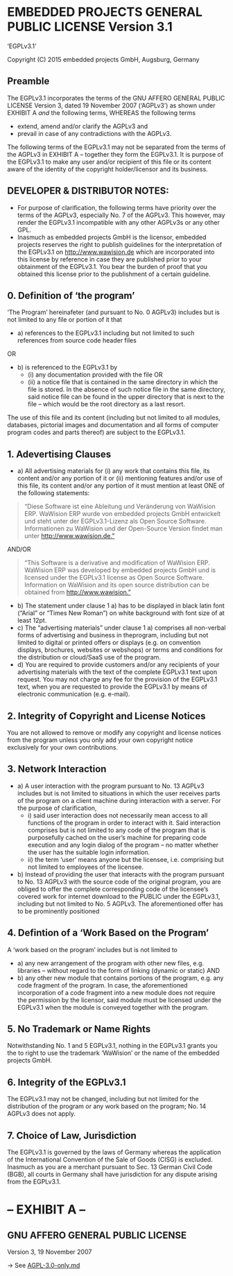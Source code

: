 # EMBEDDED PROJECTS GENERAL PUBLIC LICENSE Version 3.1
‘EGPLv3.1’

Copyright (C) 2015 embedded projects GmbH, Augsburg, Germany

## Preamble
The EGPLv3.1 incorporates the terms of the GNU AFFERO GENERAL PUBLIC LICENSE Version 3, dated 19 November 2007 (‘AGPLv3’) as shown under EXHIBIT A *and* the following terms, WHEREAS the following terms
- extend, amend and/or clarify the AGPLv3 and
- prevail in case of any contradictions with the AGPLv3.

The following terms of the EGPLv3.1 may not be separated from the terms of the AGPLv3 in EXHIBIT A – together they form the EGPLv3.1.
It is purpose of the EGPLv3.1 to make any user and/or recipient of this file or its content aware of the identity of the copyright holder/licensor and its business.

## DEVELOPER & DISTRIBUTOR NOTES:
-  For purpose of clarification, the following terms have priority over the terms of the AGPLv3, especially No. 7 of the AGPLv3. This however, may render the EGPLv3.1 incompatible with any other AGPLv3s or any other GPL.
- Inasmuch as embedded projects GmbH is the licensor, embedded projects reserves the right to publish guidelines for the interpretation of the EGPLv3.1 on http://www.wawision.de which are incorporated into this license by reference in case they are published prior to your obtainment of the EGPLv3.1. You bear the burden of proof that you obtained this license prior to the publishment of a certain guideline.

## 0. Definition of ‘the program’
‘The Program’ hereinafeter (and pursuant to No. 0 AGPLv3) includes but is not limited to any file or portion of it that 
- a) references to the EGPLv3.1 including but not limited to such references from source code header files

OR

- b) is referenced to the EGPLv3.1 by
  - (i) any documentation provided with the file OR
  - (ii) a notice file that is contained in the same directory in which the file is stored. In the absence of such notice file in the same directory, said notice file can be found in the upper directory that is next to the file – which would be the root directory as a last resort.

The use of this file and its content (including but not limited to all modules, databases, pictorial images and documentation and all forms of computer program codes and parts thereof) are subject to the EGPLv3.1.

## 1. Adevertising Clauses
- a) All advertising materials for (i) any work that contains this file, its content and/or any portion of it or (ii) mentioning features and/or use of this file, its content and/or any portion of it must mention at least ONE of the following statements:
> “Diese Software ist eine Ableitung und Veränderung von WaWision ERP. WaWision ERP wurde von embedded projects GmbH entwickelt und steht unter der EGPLv3.1-Lizenz als Open Source Software. Informationen zu WaWision und der Open-Source Version findet man unter http://www.wawision.de.”

AND/OR

> “This Software is a derivative and modification of WaWision ERP. WaWision ERP was developed by embedded projects GmbH und is licensed under the EGPLv3.1 license as Open Source Software. Information on WaWision and its open source distribution can be obtained from http://www.wawision.”

- b) The statement under clause 1 a) has to be displayed in black latin font (“Arial” or “Times New Roman”) on white background with font size of at least 12pt.
- c) The “advertising materials” under clause 1 a) comprises all non-verbal forms of advertising and business in theprogram, including but not limited to digital or printed offers or displays (e.g. on convention displays, brochures, websites or webshops) or terms and conditions for the distribution or cloud/SaaS use of the program.
- d) You are required to provide customers and/or any recipients of your advertising materials with the text of the complete EGPLv3.1 text upon request. You may not charge any fee for the provision of the EGPLv3.1 text, when you are requested to provide the EGPLv3.1 by means of electronic communication (e.g. e-mail).

## 2. Integrity of Copyright and License Notices
You are not allowed to remove or modify any copyright and license notices from the program unless you only add your own copyright notice exclusively for your own contributions.

## 3. Network Interaction
- a) A user interaction with the program pursuant to No. 13 AGPLv3 includes but is not limited to situations in which the user receives parts of the program on a client machine during interaction with a server. For the purpose of clarification,
  - i) said user interaction does not necessarily mean access to all functions of the program in order to interact with it. Said interaction comprises but is not limited to any code of the program that is purposefully cached on the user’s machine for preparing code execution and any login dialog of the program – no matter whether the user has the suitable login information.
  - ii) the term ‘user’ means anyone but the licensee, i.e. comprising but not limited to employees of the licensee.
- b) Instead of providing the user that interacts with the program pursuant to No. 13 AGPLv3 with the source code of the original program, you are obliged to offer the complete corresponding code of the licensee’s covered work for internet download to the PUBLIC under the EGPLv3.1, including but not limited to No. 5 AGPLv3. The aforementioned offer has to be prominently positioned

## 4. Defintion of a ‘Work Based on the Program’
A ‘work based on the program’ includes but is not limited to
- a) any new arrangement of the program with other new files, e.g. libraries – without regard to the form of linking (dynamic or static) AND
- b) any other new module that contains portions of the program, e.g. any code fragment of the program. In case, the aforementioned incorporation of a code fragment into a new module does not require the permission by the licensor, said module must be licensed under the EGPLv3.1 when the module is conveyed together with the program.

## 5. No Trademark or Name Rights
Notwithstanding No. 1 and 5 EGPLv3.1, nothing in the EGPLv3.1 grants you the to right to use the trademark ‘WaWision’ or the name of the embedded projects GmbH.

## 6. Integrity of the EGPLv3.1
The EGPLv3.1 may not be changed, including but not limited for the distribution of the program or any work based on the program; No. 14 AGPLv3 does not apply.

## 7. Choice of Law, Jurisdiction
The EGPLv3.1 is governed by the laws of Germany whereas the application of the International Convention of the Sale of Goods (CISG) is excluded. Inasmuch as you are a merchant pursuant to Sec. 13 German Civil Code (BGB), all courts in Germany shall have jurisdiction for any dispute arising from the EGPLv3.1.

# – EXHIBIT A –
## GNU AFFERO GENERAL PUBLIC LICENSE
Version 3, 19 November 2007

-> See [AGPL-3.0-only.md](AGPL-3.0-only.md)
